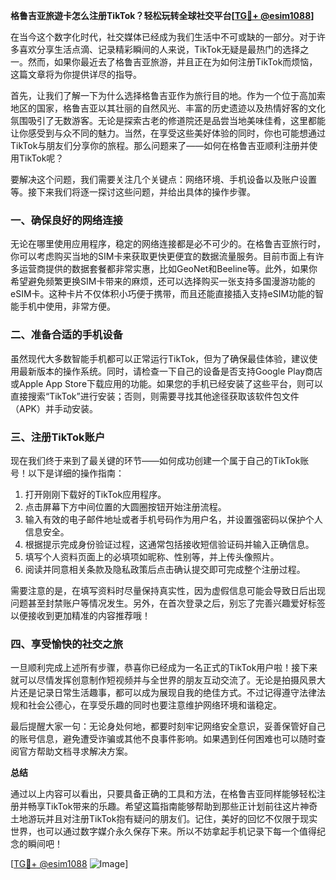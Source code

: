 **格鲁吉亚旅遊卡怎么注册TikTok？轻松玩转全球社交平台[[TG💪+ @esim1088](https://t.me/s/esim1088)]**

在当今这个数字化时代，社交媒体已经成为我们生活中不可或缺的一部分。对于许多喜欢分享生活点滴、记录精彩瞬间的人来说，TikTok无疑是最热门的选择之一。然而，如果你最近去了格鲁吉亚旅游，并且正在为如何注册TikTok而烦恼，这篇文章将为你提供详尽的指导。

首先，让我们了解一下为什么选择格鲁吉亚作为旅行目的地。作为一个位于高加索地区的国家，格鲁吉亚以其壮丽的自然风光、丰富的历史遗迹以及热情好客的文化氛围吸引了无数游客。无论是探索古老的修道院还是品尝当地美味佳肴，这里都能让你感受到与众不同的魅力。当然，在享受这些美好体验的同时，你也可能想通过TikTok与朋友们分享你的旅程。那么问题来了——如何在格鲁吉亚顺利注册并使用TikTok呢？

要解决这个问题，我们需要关注几个关键点：网络环境、手机设备以及账户设置等。接下来我们将逐一探讨这些问题，并给出具体的操作步骤。

### 一、确保良好的网络连接

无论在哪里使用应用程序，稳定的网络连接都是必不可少的。在格鲁吉亚旅行时，你可以考虑购买当地的SIM卡来获取更快更便宜的数据流量服务。目前市面上有许多运营商提供的数据套餐都非常实惠，比如GeoNet和Beeline等。此外，如果你希望避免频繁更换SIM卡带来的麻烦，还可以选择购买一张支持多国漫游功能的eSIM卡。这种卡片不仅体积小巧便于携带，而且还能直接插入支持eSIM功能的智能手机中使用，非常方便。

### 二、准备合适的手机设备

虽然现代大多数智能手机都可以正常运行TikTok，但为了确保最佳体验，建议使用最新版本的操作系统。同时，请检查一下自己的设备是否支持Google Play商店或Apple App Store下载应用的功能。如果您的手机已经安装了这些平台，则可以直接搜索“TikTok”进行安装；否则，则需要寻找其他途径获取该软件包文件（APK）并手动安装。

### 三、注册TikTok账户

现在我们终于来到了最关键的环节——如何成功创建一个属于自己的TikTok账号！以下是详细的操作指南：

1. 打开刚刚下载好的TikTok应用程序。
2. 点击屏幕下方中间位置的大圆圈按钮开始注册流程。
3. 输入有效的电子邮件地址或者手机号码作为用户名，并设置强密码以保护个人信息安全。
4. 根据提示完成身份验证过程，这通常包括接收短信验证码并输入正确信息。
5. 填写个人资料页面上的必填项如昵称、性别等，并上传头像照片。
6. 阅读并同意相关条款及隐私政策后点击确认提交即可完成整个注册过程。

需要注意的是，在填写资料时尽量保持真实性，因为虚假信息可能会导致日后出现问题甚至封禁账户等情况发生。另外，在首次登录之后，别忘了完善兴趣爱好标签以便接收到更加精准的内容推荐哦！

### 四、享受愉快的社交之旅

一旦顺利完成上述所有步骤，恭喜你已经成为一名正式的TikTok用户啦！接下来就可以尽情发挥创意制作短视频并与全世界的朋友互动交流了。无论是拍摄风景大片还是记录日常生活趣事，都可以成为展现自我的绝佳方式。不过记得遵守法律法规和社会公德心，在享受乐趣的同时也要注意维护网络环境和谐稳定。

最后提醒大家一句：无论身处何地，都要时刻牢记网络安全意识，妥善保管好自己的账号信息，避免遭受诈骗或其他不良事件影响。如果遇到任何困难也可以随时查阅官方帮助文档寻求解决方案。

**总结**

通过以上内容可以看出，只要具备正确的工具和方法，在格鲁吉亚同样能够轻松注册并畅享TikTok带来的乐趣。希望这篇指南能够帮助到那些正计划前往这片神奇土地游玩并且对注册TikTok抱有疑问的朋友们。记住，美好的回忆不仅限于现实世界，也可以通过数字媒介永久保存下来。所以不妨拿起手机记录下每一个值得纪念的瞬间吧！

[[TG💪+ @esim1088](https://t.me/s/esim1088) ![Image](https://i.postimg.cc/4NQfJmqS/Snipaste-2025-05-13-00-14-12.png)]